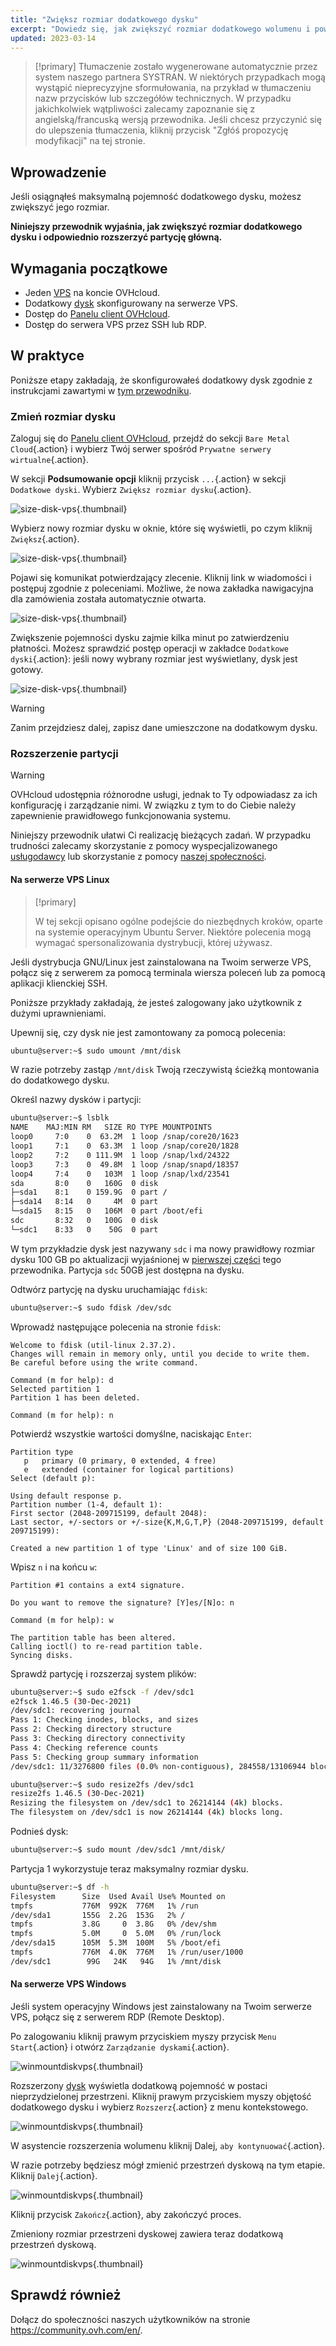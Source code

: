 ```yaml
---
title: "Zwiększ rozmiar dodatkowego dysku"
excerpt: "Dowiedz się, jak zwiększyć rozmiar dodatkowego wolumenu i powiększyć jego partycję główną"
updated: 2023-03-14
---
```


> [!primary]
> Tłumaczenie zostało wygenerowane automatycznie przez system naszego partnera SYSTRAN. W niektórych przypadkach mogą wystąpić nieprecyzyjne sformułowania, na przykład w tłumaczeniu nazw przycisków lub szczegółów technicznych. W przypadku jakichkolwiek wątpliwości zalecamy zapoznanie się z angielską/francuską wersją przewodnika. Jeśli chcesz przyczynić się do ulepszenia tłumaczenia, kliknij przycisk "Zgłóś propozycję modyfikacji" na tej stronie.
> 


## Wprowadzenie

Jeśli osiągnąłeś maksymalną pojemność dodatkowego dysku, możesz zwiększyć jego rozmiar.

**Niniejszy przewodnik wyjaśnia, jak zwiększyć rozmiar dodatkowego dysku i odpowiednio rozszerzyć partycję główną.**

## Wymagania początkowe

- Jeden [VPS](https://www.ovhcloud.com/pl/vps/) na koncie OVHcloud.
- Dodatkowy [dysk](/pages/bare_metal_cloud/virtual_private_servers/config_additional_disk) skonfigurowany na serwerze VPS.
- Dostęp do [Panelu client OVHcloud](https://www.ovh.com/auth/?action=gotomanager&from=https://www.ovh.pl/&ovhSubsidiary=pl).
- Dostęp do serwera VPS przez SSH lub RDP.

## W praktyce

Poniższe etapy zakładają, że skonfigurowałeś dodatkowy dysk zgodnie z instrukcjami zawartymi w [tym przewodniku](/pages/bare_metal_cloud/virtual_private_servers/config_additional_disk).

### Zmień rozmiar dysku <a name="extend"></a>

Zaloguj się do [Panelu client OVHcloud](https://www.ovh.com/auth/?action=gotomanager&from=https://www.ovh.pl/&ovhSubsidiary=pl), przejdź do sekcji `Bare Metal Cloud`{.action} i wybierz Twój serwer spośród `Prywatne serwery wirtualne`{.action}.

W sekcji **Podsumowanie opcji** kliknij przycisk `...`{.action} w sekcji `Dodatkowe dyski`. Wybierz `Zwiększ rozmiar dysku`{.action}.

![size-disk-vps](images/increase_disk_vps01.png){.thumbnail}

Wybierz nowy rozmiar dysku w oknie, które się wyświetli, po czym kliknij `Zwiększ`{.action}.

![size-disk-vps](images/increase_disk_vps02.png){.thumbnail}

Pojawi się komunikat potwierdzający zlecenie. Kliknij link w wiadomości i postępuj zgodnie z poleceniami. Możliwe, że nowa zakładka nawigacyjna dla zamówienia została automatycznie otwarta.

![size-disk-vps](images/increase_disk_vps03.png){.thumbnail}

Zwiększenie pojemności dysku zajmie kilka minut po zatwierdzeniu płatności. Możesz sprawdzić postęp operacji w zakładce `Dodatkowe dyski`{.action}: jeśli nowy wybrany rozmiar jest wyświetlany, dysk jest gotowy.

![size-disk-vps](images/increase_disk_vps04.png){.thumbnail}

> [!warning]
>
> Zanim przejdziesz dalej, zapisz dane umieszczone na dodatkowym dysku.
>

### Rozszerzenie partycji

> [!warning]
> OVHcloud udostępnia różnorodne usługi, jednak to Ty odpowiadasz za ich konfigurację i zarządzanie nimi. W związku z tym to do Ciebie należy zapewnienie prawidłowego funkcjonowania systemu.
>
> Niniejszy przewodnik ułatwi Ci realizację bieżących zadań. W przypadku trudności zalecamy skorzystanie z pomocy wyspecjalizowanego [usługodawcy](https://partner.ovhcloud.com/pl/directory/) lub skorzystanie z pomocy [naszej społeczności](https://community.ovh.com/en/).
>

#### Na serwerze VPS Linux

> [!primary]
>
> W tej sekcji opisano ogólne podejście do niezbędnych kroków, oparte na systemie operacyjnym Ubuntu Server. Niektóre polecenia mogą wymagać spersonalizowania dystrybucji, której używasz.
>

Jeśli dystrybucja GNU/Linux jest zainstalowana na Twoim serwerze VPS, połącz się z serwerem za pomocą terminala wiersza poleceń lub za pomocą aplikacji klienckiej SSH.

Poniższe przykłady zakładają, że jesteś zalogowany jako użytkownik z dużymi uprawnieniami.

Upewnij się, czy dysk nie jest zamontowany za pomocą polecenia:

```bash
ubuntu@server:~$ sudo umount /mnt/disk
```

W razie potrzeby zastąp `/mnt/disk` Twoją rzeczywistą ścieżką montowania do dodatkowego dysku.

Określ nazwy dysków i partycji:

```bash
ubuntu@server:~$ lsblk
NAME    MAJ:MIN RM   SIZE RO TYPE MOUNTPOINTS
loop0     7:0    0  63.2M  1 loop /snap/core20/1623
loop1     7:1    0  63.3M  1 loop /snap/core20/1828
loop2     7:2    0 111.9M  1 loop /snap/lxd/24322
loop3     7:3    0  49.8M  1 loop /snap/snapd/18357
loop4     7:4    0   103M  1 loop /snap/lxd/23541
sda       8:0    0   160G  0 disk
├─sda1    8:1    0 159.9G  0 part /
├─sda14   8:14   0     4M  0 part
└─sda15   8:15   0   106M  0 part /boot/efi
sdc       8:32   0   100G  0 disk
└─sdc1    8:33   0    50G  0 part 
```

W tym przykładzie dysk jest nazywany `sdc` i ma nowy prawidłowy rozmiar dysku 100 GB po aktualizacji wyjaśnionej w [pierwszej części](#extend) tego przewodnika. Partycja `sdc` 50GB jest dostępna na dysku.

Odtwórz partycję na dysku uruchamiając `fdisk`:

```bash
ubuntu@server:~$ sudo fdisk /dev/sdc
```

Wprowadź następujące polecenia na stronie `fdisk`:

```console
Welcome to fdisk (util-linux 2.37.2).
Changes will remain in memory only, until you decide to write them.
Be careful before using the write command.

Command (m for help): d
Selected partition 1
Partition 1 has been deleted.

Command (m for help): n
```

Potwierdź wszystkie wartości domyślne, naciskając `Enter`:

```console
Partition type
   p   primary (0 primary, 0 extended, 4 free)
   e   extended (container for logical partitions)
Select (default p):

Using default response p.
Partition number (1-4, default 1):
First sector (2048-209715199, default 2048):
Last sector, +/-sectors or +/-size{K,M,G,T,P} (2048-209715199, default 209715199):

Created a new partition 1 of type 'Linux' and of size 100 GiB.
```

Wpisz `n` i na końcu `w`:

```console
Partition #1 contains a ext4 signature.

Do you want to remove the signature? [Y]es/[N]o: n

Command (m for help): w

The partition table has been altered.
Calling ioctl() to re-read partition table.
Syncing disks.
```

Sprawdź partycję i rozszerzaj system plików:

```bash
ubuntu@server:~$ sudo e2fsck -f /dev/sdc1
e2fsck 1.46.5 (30-Dec-2021)
/dev/sdc1: recovering journal
Pass 1: Checking inodes, blocks, and sizes
Pass 2: Checking directory structure
Pass 3: Checking directory connectivity
Pass 4: Checking reference counts
Pass 5: Checking group summary information
/dev/sdc1: 11/3276800 files (0.0% non-contiguous), 284558/13106944 blocks
```
```bash
ubuntu@server:~$ sudo resize2fs /dev/sdc1
resize2fs 1.46.5 (30-Dec-2021)
Resizing the filesystem on /dev/sdc1 to 26214144 (4k) blocks.
The filesystem on /dev/sdc1 is now 26214144 (4k) blocks long.
```

Podnieś dysk:

```bash
ubuntu@server:~$ sudo mount /dev/sdc1 /mnt/disk/
```

Partycja 1 wykorzystuje teraz maksymalny rozmiar dysku.

```bash
ubuntu@server:~$ df -h
Filesystem      Size  Used Avail Use% Mounted on
tmpfs           776M  992K  776M   1% /run
/dev/sda1       155G  2.2G  153G   2% /
tmpfs           3.8G     0  3.8G   0% /dev/shm
tmpfs           5.0M     0  5.0M   0% /run/lock
/dev/sda15      105M  5.3M  100M   5% /boot/efi
tmpfs           776M  4.0K  776M   1% /run/user/1000
/dev/sdc1        99G   24K   94G   1% /mnt/disk
```

#### Na serwerze VPS Windows

Jeśli system operacyjny Windows jest zainstalowany na Twoim serwerze VPS, połącz się z serwerem RDP (Remote Desktop).

Po zalogowaniu kliknij prawym przyciskiem myszy przycisk `Menu Start`{.action} i otwórz `Zarządzanie dyskami`{.action}.

![winmountdiskvps](images/increase_disk_vps05.png){.thumbnail}

Rozszerzony [dysk](#extend) wyświetla dodatkową pojemność w postaci nieprzydzielonej przestrzeni. Kliknij prawym przyciskiem myszy objętość dodatkowego dysku i wybierz `Rozszerz`{.action} z menu kontekstowego.

![winmountdiskvps](images/increase_disk_vps06.png){.thumbnail}

W asystencie rozszerzenia wolumenu kliknij Dalej, `aby kontynuować`{.action}.

W razie potrzeby będziesz mógł zmienić przestrzeń dyskową na tym etapie. Kliknij `Dalej`{.action}.

![winmountdiskvps](images/increase_disk_vps07.png){.thumbnail}

Kliknij przycisk `Zakończ`{.action}, aby zakończyć proces.

Zmieniony rozmiar przestrzeni dyskowej zawiera teraz dodatkową przestrzeń dyskową.

![winmountdiskvps](images/increase_disk_vps08.png){.thumbnail}

## Sprawdź również

Dołącz do społeczności naszych użytkowników na stronie <https://community.ovh.com/en/>.
